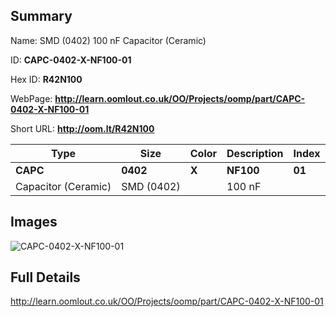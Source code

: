 

## Summary
 
Name:  SMD (0402) 100 nF Capacitor (Ceramic) 

ID: __CAPC-0402-X-NF100-01__

Hex ID: __R42N100__

WebPage: __http://learn.oomlout.co.uk/OO/Projects/oomp/part/CAPC-0402-X-NF100-01__

Short URL: __http://oom.lt/R42N100__


| Type   | Size   | Color   | Description   | Index   |    
| ----- | ------   | ------   | -----   | ----   |    
| __CAPC__   					| __0402__   					| __X__    						| __NF100__    					| __01__ |    
| Capacitor (Ceramic)		| SMD (0402)	| 		| 100 nF	| 	|

## Images
![CAPC-0402-X-NF100-01](http://oomlout.com/oomp-gen/parts/CAPC-0402-X-NF100-01/CAPC-0402-X-NF100-01_420.jpg)

## Full Details

 http://learn.oomlout.co.uk/OO/Projects/oomp/part/CAPC-0402-X-NF100-01

